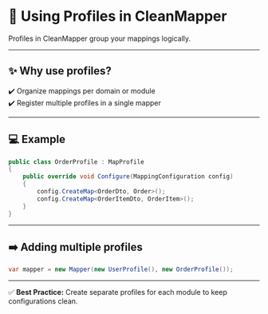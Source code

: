 # 📂 Using Profiles in CleanMapper

Profiles in CleanMapper group your mappings logically.

---

## ✨ Why use profiles?

✔️ Organize mappings per domain or module  
✔️ Register multiple profiles in a single mapper

---

## 💻 Example

```csharp
public class OrderProfile : MapProfile
{
    public override void Configure(MappingConfiguration config)
    {
        config.CreateMap<OrderDto, Order>();
        config.CreateMap<OrderItemDto, OrderItem>();
    }
}
```

---

## ➡️ Adding multiple profiles

```csharp
var mapper = new Mapper(new UserProfile(), new OrderProfile());
```

---

✅ **Best Practice:** Create separate profiles for each module to keep configurations clean.